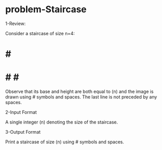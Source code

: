 # problem-Staircase

1-Review:

Consider a staircase of size n=4:

   #
  # #
 # # #
# # # #

Observe that its base and height are both equal to (n) and the image is drawn using # symbols and spaces. The last line is not preceded by any spaces.

2-Input Format

A single integer (n) denoting the size of the staircase.

3-Output Format

Print a staircase of size (n) using # symbols and spaces.
